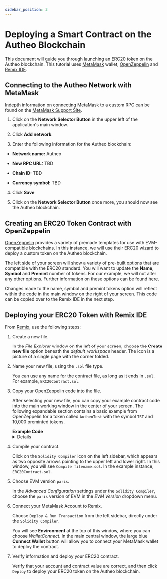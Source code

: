 ```yaml
---
sidebar_position: 3
---
```


# Deploying a Smart Contract on the Autheo Blockchain

This document will guide you through launching an ERC20 token on the Autheo blockchain. This tutorial uses [MetaMask](https://metamask.io/) wallet, [OpenZeppelin](https://www.openzeppelin.com/) and [Remix IDE](https://remix.ethereum.org/).

## Connecting to the Autheo Network with MetaMask

Indepth information on connecting MetaMask to a custom RPC can be found on the [MetaMask Support Site](https://support.metamask.io/networks-and-sidechains/managing-networks/how-to-add-a-custom-network-rpc/).

1) Click on the **Network Selector Button** in the upper left of the application's main window.

2) Click **Add network**.

3) Enter the following information for the Autheo blockchain:

<!--

Update this information when RPC details become available.

-->

* **Network name:** Autheo

* **New RPC URL:** TBD

* **Chain ID:** TBD

* **Currency symbol:** TBD

4) Click **Save**

5) Click on the **Network Selector Button** once more, you should now see the Autheo blockchain.

## Creating an ERC20 Token Contract with OpenZeppelin

[OpenZeppelin](https://wizard.openzeppelin.com/) provides a variety of premade templates for use with EVM-compatible blockchains. In this instance, we will use their ERC20 wizard to deploy a custom token on the Autheo blockchain.

The left side of your screen will show a variety of pre-built options that are compatible with the ERC20 standard. You will want to update the **Name**, **Symbol** and **Premint** number of tokens. For our example, we will not alter any other options. Further information on these options can be found [here](https://docs.openzeppelin.com/contracts/5.x/api/token/erc20).

Changes made to the name, symbol and premint tokens option will reflect within the code in the main window on the right of your screen. This code can be copied over to the Remix IDE in the next step.

## Deploying your ERC20 Token with Remix IDE

From [Remix](https://remix.ethereum.org/), use the following steps:

1) Create a new file.

    In the *File Explorer* window on the left of your screen, choose the **Create new file** option beneath the *default_workspace* header. The icon is a picture of a single page with the corner folded.

2) Name your new file, using the `.sol` file type.

    You can use any name for the contract file, as long as it ends in `.sol`. For example, `ERC20Contract.sol`.

3) Copy your OpenZeppelin code into the file.

    After selecting your new file, you can copy your example contract code into the main working window in the center of your screen. The following expandable section contains a basic example from OpenZeppelin for a token called `AutheoTest` with the symbol `TST` and 10,000 preminted tokens.

    <summary><b>Example Code</b></summary>

    <details>

    ```bash
    // SPDX-License-Identifier: MIT
    // Compatible with OpenZeppelin Contracts ^5.0.0
    pragma solidity ^0.8.20;

    import "@openzeppelin/contracts/token/ERC20/ERC20.sol";
    import "@openzeppelin/contracts/access/Ownable.sol";
    import "@openzeppelin/contracts/token/ERC20/extensions/ERC20Permit.sol";

    contract AutheoTest is ERC20, Ownable, ERC20Permit {
        constructor(address initialOwner)
            ERC20("AutheoTest", "TST")
            Ownable(initialOwner)
            ERC20Permit("AutheoTest")
        {
            _mint(msg.sender, 10000 * 10 ** decimals());
        }

        function mint(address to, uint256 amount) public onlyOwner {
            _mint(to, amount);
        }
    }
    ```

    </details>

4) Compile your contract.

    Click on the `Solidity Compiler` icon on the left sidebar, which appears as two opposite arrows pointing to the upper left and lower right. In this window, you will see `Compile filename.sol`. In the example instance, `ERC20Contract.sol`.

5) Choose EVM version `paris`.

    In the *Advanced Configuration* settings under the `Solidity Compiler`, choose the `paris` version of EVM in the *EVM Version* dropdown menu.

6) Connect your MetaMask Account to Remix.

    Choose `Deploy & Run Transaction` from the left sidebar, directly under the `Solidity Compiler`.

    You will see **Environment** at the top of this window, where you can choose *WalletConnect*. In the main central window, the large blue **Connect Wallet** button will allow you to connect your MetaMask wallet to deploy the contract.

7) Verify information and deploy your ERC20 contract.

    Verify that your account and contract value are correct, and then click `Deploy` to deploy your ERC20 token on the Autheo blockchain.